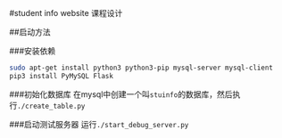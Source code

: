 #student info website
课程设计

##启动方法

###安装依赖

```bash
sudo apt-get install python3 python3-pip mysql-server mysql-client
pip3 install PyMySQL Flask
```

###初始化数据库
在mysql中创建一个叫`stuinfo`的数据库，然后执行`./create_table.py`

###启动测试服务器
运行`./start_debug_server.py`
